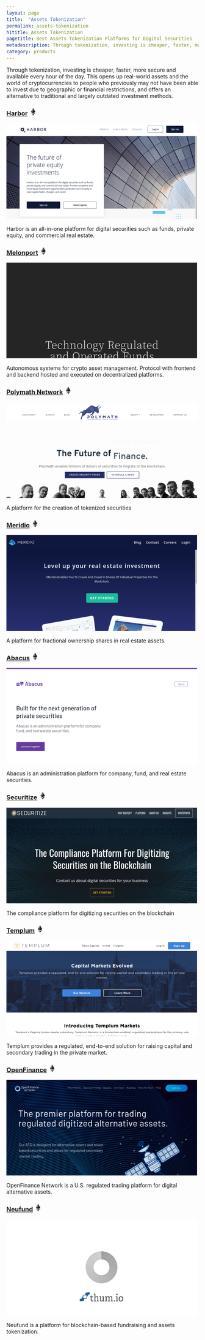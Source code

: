 ```yaml
---
layout: page
title:  "Assets Tokenization"
permalink: assets-tokenization
h1title: Assets Tokenization
pagetitle: Best Assets Tokenization Platforms for Digital Securities
metadescription: Through tokenization, investing is cheaper, faster, more secure and available every hour of the day.
category: products
---
```

Through tokenization, investing is cheaper, faster, more secure and available every hour of the day. This opens up real-world assets and the world of cryptocurrencies to people who previously may not have been able to invest due to geographic or financial restrictions, and offers an alternative to traditional and largely outdated investment methods.

### [Harbor](https://harbor.com/) ![](/images/ether.png "Built on Ethereum or related to Ethereum ecosystem")

![](/images/output_md/httpsharborcom.png)

Harbor is an all-in-one platform for digital securities such as funds, private equity, and commercial real estate.

### [Melonport](https://melonport.com/) ![](/images/ether.png "Built on Ethereum or related to Ethereum ecosystem")

![](/images/output_md/httpsmelonportcom.png)

Autonomous systems for crypto asset management. Protocol with frontend and backend hosted and executed on decentralized platforms.

### [Polymath Network](https://polymath.network/) ![](/images/ether.png "Built on Ethereum or related to Ethereum ecosystem")

![](/images/output_md/httpspolymathnetwork.png)

A platform for the creation of tokenized securities

### [Meridio](https://www.meridio.co/) ![](/images/ether.png "Built on Ethereum or related to Ethereum ecosystem")

![](/images/output_md/httpswwwmeridioco.png)

A platform for fractional ownership shares in real estate assets.

### [Abacus](https://abacusfi.com/) ![](/images/ether.png "Built on Ethereum or related to Ethereum ecosystem")

![](/images/output_md/httpsabacusficom.png)

Abacus is an administration platform for company, fund, and real estate securities.

### [Securitize](https://www.securitize.io/) ![](/images/ether.png "Built on Ethereum or related to Ethereum ecosystem")

![](/images/output_md/httpswwwsecuritizeio.png)

The compliance platform for digitizing securities on the blockchain

### [Templum](https://templuminc.com/) ![](/images/ether.png "Built on Ethereum or related to Ethereum ecosystem")

![](/images/output_md/httpstempluminccom.png)

Templum provides a regulated, end-to-end solution for raising capital and secondary trading in the private market.

### [OpenFinance](https://openfinance.io/) ![](/images/ether.png "Built on Ethereum or related to Ethereum ecosystem")

![](/images/output_md/httpsopenfinanceio.png)

OpenFinance Network is a U.S. regulated trading platform for digital alternative assets.

### [Neufund](https://neufund.org/) ![](/images/ether.png "Built on Ethereum or related to Ethereum ecosystem")

![](/images/output_md/httpsneufundorg.png)

Neufund is a platform for blockchain-based fundraising and assets tokenization.
